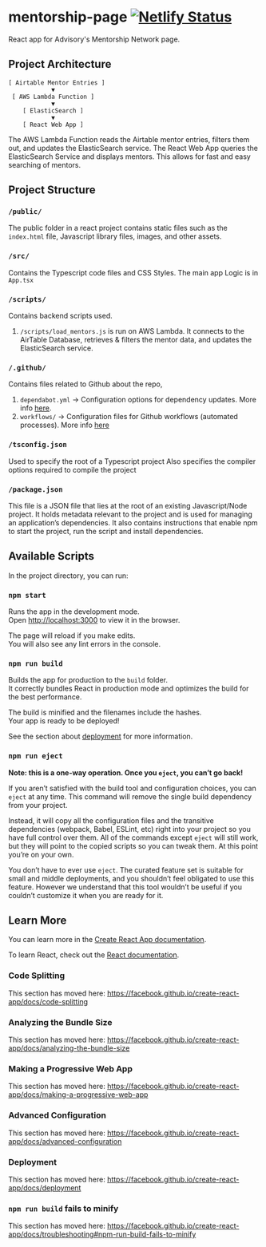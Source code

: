 # mentorship-page [![Netlify Status](https://api.netlify.com/api/v1/badges/f804919f-a599-456c-8127-496ed860123c/deploy-status)](https://app.netlify.com/sites/tender-meitner-99286b/deploys)

React app for Advisory's Mentorship Network page.

## Project Architecture

```
[ Airtable Mentor Entries ]
            ▼
 [ AWS Lambda Function ]
            ▼
    [ ElasticSearch ]
            ▼
    [ React Web App ]
```

The AWS Lambda Function reads the Airtable mentor entries, filters them out, and updates the ElasticSearch service.
The React Web App queries the ElasticSearch Service and displays mentors. This allows for fast and easy searching of mentors.

## Project Structure

### `/public/`

The public folder in a react project contains static files
such as the `index.html` file, Javascript library files, images,
and other assets.

### `/src/`

Contains the Typescript code files and CSS Styles. The main app Logic is in `App.tsx`

### `/scripts/`

Contains backend scripts used.

1. `/scripts/load_mentors.js` is run on AWS Lambda. It connects to the AirTable Database, retrieves & filters the mentor data, and updates the ElasticSearch service.

### `/.github/`

Contains files related to Github about the repo,

1.  `dependabot.yml` -> Configuration options for dependency updates. More info [here](https://docs.github.com/en/code-security/supply-chain-security/keeping-your-dependencies-updated-automatically/configuration-options-for-dependency-updates).
2.  `workflows/` -> Configuration files for Github workflows (automated processes). More info [here](https://docs.github.com/en/actions/using-workflows/about-workflows)

### `/tsconfig.json`

Used to specify the root of a Typescript project
Also specifies the compiler options required to compile the project

### `/package.json`

This file is a JSON file that lies at the root of an existing Javascript/Node project.
It holds metadata relevant to the project and is used for managing an application’s dependencies.
It also contains instructions that enable npm to start the project, run the script and install dependencies.

## Available Scripts

In the project directory, you can run:

### `npm start`

Runs the app in the development mode.<br />
Open [http://localhost:3000](http://localhost:3000) to view it in the browser.

The page will reload if you make edits.<br />
You will also see any lint errors in the console.

### `npm run build`

Builds the app for production to the `build` folder.<br />
It correctly bundles React in production mode and optimizes the build for the best performance.

The build is minified and the filenames include the hashes.<br />
Your app is ready to be deployed!

See the section about [deployment](https://facebook.github.io/create-react-app/docs/deployment) for more information.

### `npm run eject`

**Note: this is a one-way operation. Once you `eject`, you can’t go back!**

If you aren’t satisfied with the build tool and configuration choices, you can `eject` at any time. This command will remove the single build dependency from your project.

Instead, it will copy all the configuration files and the transitive dependencies (webpack, Babel, ESLint, etc) right into your project so you have full control over them. All of the commands except `eject` will still work, but they will point to the copied scripts so you can tweak them. At this point you’re on your own.

You don’t have to ever use `eject`. The curated feature set is suitable for small and middle deployments, and you shouldn’t feel obligated to use this feature. However we understand that this tool wouldn’t be useful if you couldn’t customize it when you are ready for it.

## Learn More

You can learn more in the [Create React App documentation](https://facebook.github.io/create-react-app/docs/getting-started).

To learn React, check out the [React documentation](https://reactjs.org/).

### Code Splitting

This section has moved here: https://facebook.github.io/create-react-app/docs/code-splitting

### Analyzing the Bundle Size

This section has moved here: https://facebook.github.io/create-react-app/docs/analyzing-the-bundle-size

### Making a Progressive Web App

This section has moved here: https://facebook.github.io/create-react-app/docs/making-a-progressive-web-app

### Advanced Configuration

This section has moved here: https://facebook.github.io/create-react-app/docs/advanced-configuration

### Deployment

This section has moved here: https://facebook.github.io/create-react-app/docs/deployment

### `npm run build` fails to minify

This section has moved here: https://facebook.github.io/create-react-app/docs/troubleshooting#npm-run-build-fails-to-minify
